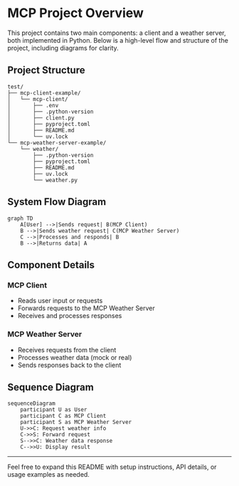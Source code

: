 # MCP Project Overview

This project contains two main components: a client and a weather server, both implemented in Python. Below is a high-level flow and structure of the project, including diagrams for clarity.

## Project Structure

```
test/
├── mcp-client-example/
│   └── mcp-client/
│       ├── .env
│       ├── .python-version
│       ├── client.py
│       ├── pyproject.toml
│       ├── README.md
│       └── uv.lock
└── mcp-weather-server-example/
    └── weather/
        ├── .python-version
        ├── pyproject.toml
        ├── README.md
        ├── uv.lock
        └── weather.py
```

## System Flow Diagram

```mermaid
graph TD
    A[User] -->|Sends request| B(MCP Client)
    B -->|Sends weather request| C(MCP Weather Server)
    C -->|Processes and responds| B
    B -->|Returns data| A
```

## Component Details

### MCP Client
- Reads user input or requests
- Forwards requests to the MCP Weather Server
- Receives and processes responses

### MCP Weather Server
- Receives requests from the client
- Processes weather data (mock or real)
- Sends responses back to the client

## Sequence Diagram

```mermaid
sequenceDiagram
    participant U as User
    participant C as MCP Client
    participant S as MCP Weather Server
    U->>C: Request weather info
    C->>S: Forward request
    S-->>C: Weather data response
    C-->>U: Display result
```

---

Feel free to expand this README with setup instructions, API details, or usage examples as needed.